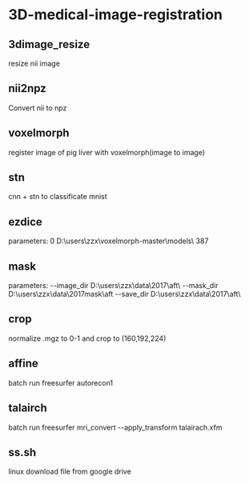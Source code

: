# 3D-medical-image-registration
## 3dimage_resize
resize nii image
## nii2npz 
Convert nii to npz
## voxelmorph
register image of pig liver with voxelmorph(image to image)
## stn
cnn + stn to classificate mnist
## ezdice
parameters:
0 D:\users\zzx\voxelmorph-master\models\ 387
## mask
parameters:
--image_dir D:\users\zzx\data\2017\aft\ --mask_dir D:\users\zzx\data\2017mask\aft --save_dir D:\users\zzx\data\2017\aft\
## crop
normalize .mgz to 0-1 and crop to (160,192,224)
## affine
batch run freesurfer autorecon1
## talairch
batch run freesurfer mri_convert --apply_transform talairach.xfm
## ss.sh
linux download file from google drive
